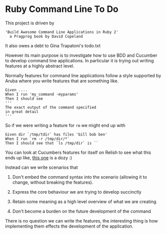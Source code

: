 # Ruby Command Line To Do

This project is driven by

    'Build Awesome Command Line Applications in Ruby 2'
      a Pragprog book by David Copeland

It also owes a debt to Gina Trapatoni's todo.txt

However its main purpose is to investigate how to use BDD and Cucumber to
develop command line applications. In particular it is trying out writing
features at a highly abstract level.

Normally features for command line applications follow a style supported by
Aruba where you write features that are something like.

    Given ....
    When I run 'my_command -myparams'
    Then I should see
    '''
    The exact output of the command specified
    in great detail
    '''

So if we were writing a feature for `rm` we might end up with

    Given dir `/tmp/tdir` has files 'bill bob ben'
    When I run `rm -r /tmp/dir/*`
    Then I should see that `ls /tmp/dir` is ``

You can look at Cucumbers features for itself on Relish to see what this ends
up like, [this one](1) is a dozy :)

Instead can we write scenarios that

1. Don't embed the command syntax into the scenario (allowing it to change,
   without breaking the features).

2. Express the core behaviour we are trying to develop succinctly

3. Retain some meaning as a high level overview of what we are creating

4. Don't become a burden on the future development of the command

There is no question we can write the features, the interesting thing is how
implementing them effects the development of the application.

[1]: https://www.relishapp.com/cucumber/cucumber/docs/background

